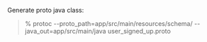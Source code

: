 Generate proto java class:
>  % protoc --proto_path=app/src/main/resources/schema/ --java_out=app/src/main/java user_signed_up.proto
